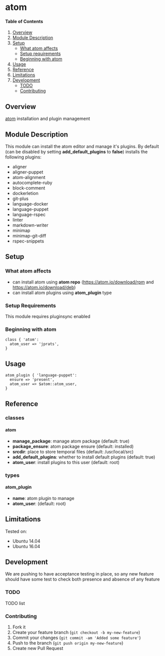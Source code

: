 # atom

#### Table of Contents

1. [Overview](#overview)
2. [Module Description](#module-description)
3. [Setup](#setup)
    * [What atom affects](#what-atom-affects)
    * [Setup requirements](#setup-requirements)
    * [Beginning with atom](#beginning-with-atom)
4. [Usage](#usage)
5. [Reference](#reference)
5. [Limitations](#limitations)
6. [Development](#development)
    * [TODO](#todo)
    * [Contributing](#contributing)

## Overview

[atom](https://atom.io/) installation and plugin management

## Module Description

This module can install the atom editor and manage it's plugins. By default (can be disabled by setting **add_default_plugins** to **false**) installs the following plugins:
* aligner
* aligner-puppet
* atom-alignment
* autocomplete-ruby
* block-comment
* dockerletion
* git-plus
* language-docker
* language-puppet
* language-rspec
* linter
* markdown-writer
* minimap
* minimap-git-diff
* rspec-snippets

## Setup

### What atom affects

* can install atom using **atom repo** (https://atom.io/download/rpm and https://atom.io/download/deb)
* can install atom plugins using **atom_plugin** type

### Setup Requirements

This module requires pluginsync enabled

### Beginning with atom

```puppet
class { 'atom':
  atom_user => 'jprats',
}
```

## Usage

```puppet
atom_plugin { 'language-puppet':
  ensure => 'present',
  atom_user => $atom::atom_user,
}
```

## Reference

### classes

#### atom

* **manage_package**: manage atom package (default: true)
* **package_ensure**: atom package ensure (default: installed)
* **srcdir**: place to store temporal files (default: /usr/local/src)
* **add_default_plugins**: whether to install default plugins (default: true)
* **atom_user**: install plugins to this user (default: root)

### types

#### atom_plugin

* **name**: atom plugin to manage
* **atom_user**: (default: root)

## Limitations

Tested on:
* Ubuntu 14.04
* Ubuntu 16.04

## Development

We are pushing to have acceptance testing in place, so any new feature should
have some test to check both presence and absence of any feature

### TODO

TODO list

### Contributing

1. Fork it
2. Create your feature branch (`git checkout -b my-new-feature`)
3. Commit your changes (`git commit -am 'Added some feature'`)
4. Push to the branch (`git push origin my-new-feature`)
5. Create new Pull Request
